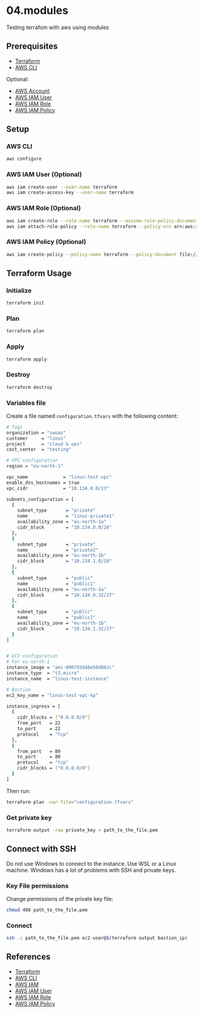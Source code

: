 # 04.modules

Testing terrafom with aws using modules

## Prerequisites

- [Terraform](https://www.terraform.io/downloads.html)
- [AWS CLI](https://docs.aws.amazon.com/cli/latest/userguide/cli-chap-install.html)

Optional:

- [AWS Account](https://aws.amazon.com/premiumsupport/knowledge-center/create-and-activate-aws-account/)
- [AWS IAM User](https://docs.aws.amazon.com/IAM/latest/UserGuide/id_users_create.html)
- [AWS IAM Role](https://docs.aws.amazon.com/IAM/latest/UserGuide/id_roles_create.html)
- [AWS IAM Policy](https://docs.aws.amazon.com/IAM/latest/UserGuide/access_policies_create.html)

## Setup

### AWS CLI

```bash
aws configure
```

### AWS IAM User (Optional)

```bash
aws iam create-user --user-name terraform
aws iam create-access-key --user-name terraform
```

### AWS IAM Role (Optional)

```bash
aws iam create-role --role-name terraform --assume-role-policy-document file://aws/iam/terraform-role.json
aws iam attach-role-policy --role-name terraform --policy-arn arn:aws:iam::aws:policy/AdministratorAccess
```

### AWS IAM Policy (Optional)

```bash
aws iam create-policy --policy-name terraform --policy-document file://aws/iam/terraform-policy.json
```

## Terraform Usage

### Initialize

```bash
terraform init
```

### Plan

```bash
terraform plan
```

### Apply

```bash
terraform apply
```

### Destroy

```bash
terraform destroy
```

### Variables file

Create a file named `configuration.tfvars` with the following content:

```bash
# Tags
organization = "swoas"
customer     = "linus"
project      = "cloud & ops"
cost_center  = "testing"

# VPC configuration
region = "eu-north-1"

vpc_name             = "linus-test-vpc"
enable_dns_hostnames = true
vpc_cidr             = "10.134.0.0/23"

subnets_configuration = [
  {
    subnet_type       = "private"
    name              = "linus-private1"
    availability_zone = "eu-north-1a"
    cidr_block        = "10.134.0.0/28"
  },
  {
    subnet_type       = "private"
    name              = "private2"
    availability_zone = "eu-north-1b"
    cidr_block        = "10.134.1.0/28"
  },
  {
    subnet_type       = "public"
    name              = "public1"
    availability_zone = "eu-north-1a"
    cidr_block        = "10.134.0.32/27"
  },
  {
    subnet_type       = "public"
    name              = "public2"
    availability_zone = "eu-north-1b"
    cidr_block        = "10.134.1.32/27"
  }
]


# EC2 configuration
# For eu-north-1
instance_image = "ami-090793d48e56d862c"
instance_type  = "t3.micro"
instance_name  = "linus-test-instance"

# Bastion
ec2_key_name = "linus-test-vpc-kp"

instance_ingress = [
  {
    cidr_blocks = ["0.0.0.0/0"]
    from_port   = 22
    to_port     = 22
    protocol    = "tcp"
  },
  {
    from_port   = 80
    to_port     = 80
    protocol    = "tcp"
    cidr_blocks = ["0.0.0.0/0"]
  }
]

```

Then run:

```bash
terraform plan -var-file="configuration.tfvars"
```

### Get private key

```bash
terraform output -raw private_key > path_to_the_file.pem
```

## Connect with SSH

Do not use Windows to connect to the instance. Use WSL or a Linux machine.
Windows has a lot of problems with SSH and private keys.

### Key File permissions

Change permissions of the private key file:

```bash
chmod 400 path_to_the_file.pem
```

### Connect

```bash
ssh -i path_to_the_file.pem ec2-user@$(terraform output bastion_ip)
```

## References

- [Terraform](https://www.terraform.io/)
- [AWS CLI](https://aws.amazon.com/cli/)
- [AWS IAM](https://aws.amazon.com/iam/)
- [AWS IAM User](https://docs.aws.amazon.com/IAM/latest/UserGuide/id_users.html)
- [AWS IAM Role](https://docs.aws.amazon.com/IAM/latest/UserGuide/id_roles.html)
- [AWS IAM Policy](https://docs.aws.amazon.com/IAM/latest/UserGuide/access_policies.html)

